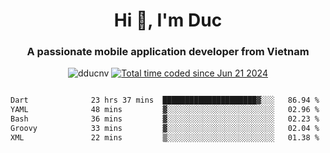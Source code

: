 <h1 align="center">
  Hi 👋, I'm  Duc</h1>
<h3 align="center">A passionate mobile application developer from Vietnam</h3>  
  
<p align="center"> <img src="https://komarev.com/ghpvc/?username=dducnv&label=Profile%20views&color=0e75b6&style=flat" alt="dducnv" /> 
<a href="https://wakatime.com/@4d2a2cd9-1bcb-4dd1-84a4-dce128a35137"><img src="https://wakatime.com/badge/user/4d2a2cd9-1bcb-4dd1-84a4-dce128a35137.svg" alt="Total time coded since Jun 21 2024" /></a>
</p>  

<div style="width: 100vw; overflow-x: auto; flex:center">
  <!--START_SECTION:waka-->

```txt
Dart              23 hrs 37 mins  █████████████████████▓░░░   86.94 %
YAML              48 mins         ▓░░░░░░░░░░░░░░░░░░░░░░░░   02.96 %
Bash              36 mins         ▓░░░░░░░░░░░░░░░░░░░░░░░░   02.23 %
Groovy            33 mins         ▓░░░░░░░░░░░░░░░░░░░░░░░░   02.04 %
XML               22 mins         ▒░░░░░░░░░░░░░░░░░░░░░░░░   01.38 %
```

<!--END_SECTION:waka-->
</div>




  
